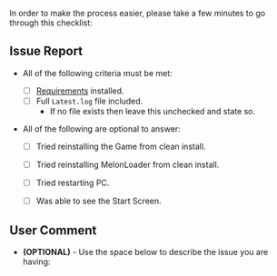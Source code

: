In order to make the process easier, please take a few minutes to go through this checklist:


## Issue Report

- All of the following criteria must be met:

  - [ ] [Requirements](https://github.com/LavaGang/MelonLoader/blob/master/README.md#requirements) installed.
  - [ ] Full ``Latest.log`` file included.
    - If no file exists then leave this unchecked and state so.

- All of the following are optional to answer:

	- [ ] Tried reinstalling the Game from clean install.
	- [ ] Tried reinstalling MelonLoader from clean install.
	- [ ] Tried restarting PC.
	- [ ] Was able to see the Start Screen.


## User Comment

- __(OPTIONAL)__ - Use the space below to describe the issue you are having:

